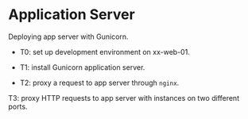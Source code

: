 # Application Server

Deploying app server with Gunicorn.

* T0: set up development environment on xx-web-01.

* T1: install Gunicorn application server.

* T2: proxy a request to app server through `nginx`.

T3: proxy HTTP requests to app server with instances on two different ports.


